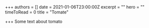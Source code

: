 +++
authors = []
date = 2021-01-06T23:00:00Z
excerpt = ""
hero = ""
timeToRead = 0
title = "Tomate"

+++
Some text about tomato